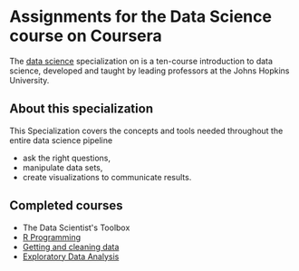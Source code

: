 # Assignments for the Data Science course on Coursera

The [data science](https://www.coursera.org/specializations/jhu-data-science#about) specialization on is a ten-course introduction to data science, developed and taught by leading professors at the Johns Hopkins University.

## About this specialization

This Specialization covers the concepts and tools needed throughout the entire data science pipeline
* ask the right questions,
* manipulate data sets,
* create visualizations to communicate results.

## Completed courses

* The Data Scientist's Toolbox
* [R Programming](course2/)
* [Getting and cleaning data](course3/)
* [Exploratory Data Analysis](course4/)